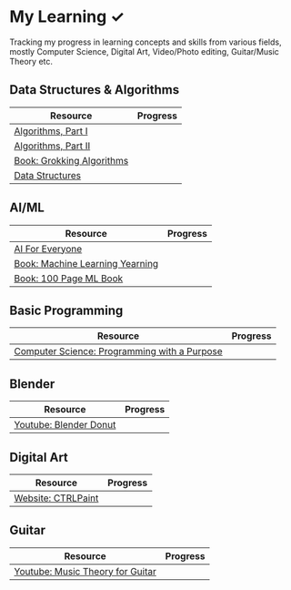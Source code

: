 # My Learning ✓

Tracking my progress in learning concepts and skills from various fields, mostly Computer Science, Digital Art, Video/Photo editing, Guitar/Music Theory etc. 

## Data Structures & Algorithms

| Resource                                                               | Progress |
| ---------------------------------------------------------------------- | -------- |
| [Algorithms, Part I](https://www.coursera.org/learn/algorithms-part1)  |          |
| [Algorithms, Part II](https://www.coursera.org/learn/algorithms-part2) |          |
| [Book: Grokking Algorithms](https://edu.anarcho-copy.org/Algorithm/grokking-algorithms-illustrated-programmers-curious.pdf) |          |
| [Data Structures](https://stepik.org/course/579/syllabus) |          |

## AI/ML

| Resource                                                                                                                 | Progress |
| ------------------------------------------------------------------------------------------------------------------------ | -------- |
| [AI For Everyone](https://www.coursera.org/learn/ai-for-everyone)                                                        |          |
| [Book: Machine Learning Yearning](https://github.com/ajaymache/machine-learning-yearning)                                |          |
| [Book: 100 Page ML Book](http://ema.cri-info.cm/wp-content/uploads/2019/07/2019BurkovTheHundred-pageMachineLearning.pdf) |          |

## Basic Programming

| Resource                                                                                            | Progress |
| --------------------------------------------------------------------------------------------------- | -------- |
| [Computer Science: Programming with a Purpose](https://www.coursera.org/learn/cs-programming-java/) |          |

## Blender

| Resource                                                                                            | Progress |
| --------------------------------------------------------------------------------------------------- | -------- |
| [Youtube: Blender Donut](https://www.youtube.com/playlist?list=PLjEaoINr3zgEPv5y--4MKpciLaoQYZB1Z) |          |

## Digital Art

| Resource                                                                                            | Progress |
| --------------------------------------------------------------------------------------------------- | -------- |
| [Website: CTRLPaint](https://www.ctrlpaint.com/library/) |          |

## Guitar

| Resource                                                                                            | Progress |
| --------------------------------------------------------------------------------------------------- | -------- |
| [Youtube: Music Theory for Guitar](https://www.youtube.com/playlist?list=PLDNPXoSAAaRJ9CoWhCyxeqmKRKvZv0iu4) |          |
